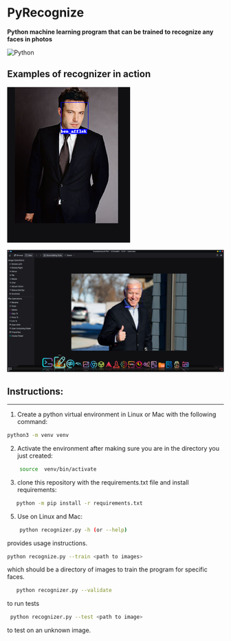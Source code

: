 # PyRecognize

**Python machine learning program that can be trained to recognize any  faces in photos** 

![Python](https://img.shields.io/badge/python-3670A0?style=for-the-badge&logo=python&logoColor=ffdd54) 

## Examples of recognizer in action

![Screenshot](https://github.com/Francesco601/PyRecognize/blob/main/Screenshot_20230528_070939.png)

![Screenshot](https://github.com/Francesco601/PyRecognize/blob/main/Screenshot_20230528_055729-1.png)




## Instructions:
---
1) Create a python virtual environment in Linux or Mac with the following command:
  ```bash
  python3 -m venv venv
 ``` 
2) Activate the environment after making sure you are in the directory you just created:
```bash
    source  venv/bin/activate
 ```   
3) clone this repository with the requirements.txt file and install requirements:
```bash
   python -m pip install -r requirements.txt
 ```  
5) Use on Linux and Mac: 
```bash 
    python recognizer.py -h (or --help) 
   ``` 
   provides usage instructions.
   
 ```bash 
 python recognize.py --train <path to images>
 ``` 
 which should be  a directory of images to train the program for specific faces.
 ```bash
    python recognizer.py --validate 
 ```
 to run tests 
  ```bash 
   python recognizer.py --test <path to image> 
   ```
   to test on an unknown image.
  
  
